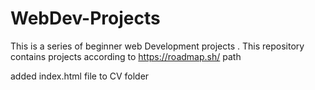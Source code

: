 # WebDev-Projects

This is a series of beginner web Development projects .
This repository contains projects according to https://roadmap.sh/ path

added index.html file to CV folder
